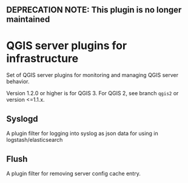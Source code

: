 ## DEPRECATION NOTE: This plugin is no longer maintained

# QGIS server plugins for infrastructure

Set of QGIS server plugins for monitoring and managing QGIS server behavior.

Version 1.2.0 or higher is for QGIS 3. For QGIS 2, see branch `qgis2` or version <=1.1.x. 

## Syslogd

A plugin filter for logging into syslog as json data for using in logstash/elasticsearch

## Flush

A plugin filter for removing server config cache entry.
